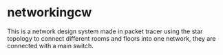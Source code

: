 # networkingcw
This is a network design system made in packet tracer using the star topology to connect different rooms and floors into one network, they are connected with a main switch.
